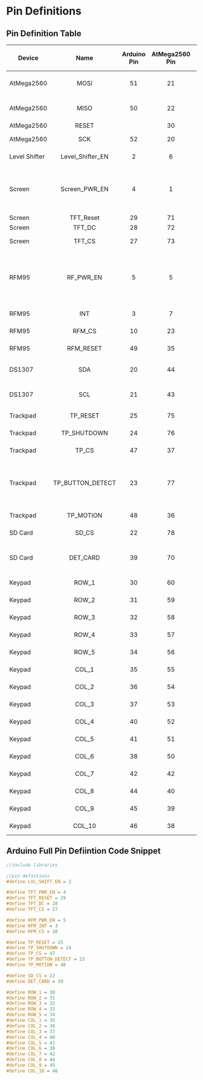 # Pin Definitions

## Pin Definition Table

| Device        | Name              | Arduino Pin | AtMega2560 Pin | AtMega 2560 Port | Description |
| --------------|:-----------------:|:-----------:|:--------------:|:----------------:| -------------------------------------------------------- |
| AtMega2560    | MOSI              | 51          | 21             | PB2              | SPI communication line |
| AtMega2560    | MISO              | 50          | 22             | PB3              | SPI commuication line |
| AtMega2560    | RESET             |             | 30             | RESET            | SPI Reset |
| AtMega2560    | SCK               | 52          | 20             | PB1              | SPI Serial Clock |
| Level Shifter | Level_Shifter_EN  | 2           | 6              | PE4              | Controls OE Pin |
| Screen        | Screen_PWR_EN     | 4           | 1              | PG5              | Controls high side mosfet controlling LED voltage. Set low to enable power |
| Screen        | TFT_Reset         | 29          | 71             | PA7              | LCD Reset Pin |
| Screen        | TFT_DC            | 28          | 72             | PA6              | LCD DC Pin |
| Screen        | TFT_CS            | 27          | 73             | PA5              | LCD Chip Select Pin |
| RFM95         | RF_PWR_EN         | 5           | 5              | PE3              | Controls high side mosfet controlling RFM95 voltage. Set low to enable power |
| RFM95         | INT               | 3           | 7              | PE5              | RFM95 interrupt pin |
| RFM95         | RFM_CS            | 10          | 23             | PB4              | RFM95 chip select pin |
| RFM95         | RFM_RESET         | 49          | 35             | PL0              | RFM95 reset pin |
| DS1307        | SDA               | 20          | 44             | PD1              | Real Time Clock I2C Data line |
| DS1307        | SCL               | 21          | 43             | PD0              | Real Time Clock I2C Clock line |
| Trackpad      | TP_RESET          | 25          | 75             | PA3              | Trackpad Reset Line |
| Trackpad      | TP_SHUTDOWN       | 24          | 76             | PA2              | Trackpad Shutdown Line |
| Trackpad      | TP_CS             | 47          | 37             | PL2              | Trackpad Chip Select Pin |
| Trackpad      | TP_BUTTON_DETECT  | 23          | 77             | PA1              | Input pin detecting mechanical press of trackpad button |
| Trackpad      | TP_MOTION         | 48          | 36             | PL1              | Trackpad Motion Pin |
| SD Card       | SD_CS             | 22          | 78             | PA0              | microSD card Chip Select Pin |
| SD Card       | DET_CARD          | 39          | 70             | PG2              | Input pin pulls high when card is inserted |
| Keypad        | ROW_1             | 30          | 60             | PC7              | Keypad Row Pin |
| Keypad        | ROW_2             | 31          | 59             | PC6              | Keypad Row Pin |
| Keypad        | ROW_3             | 32          | 58             | PC5              | Keypad Row Pin |
| Keypad        | ROW_4             | 33          | 57             | PC4              | Keypad Row Pin |
| Keypad        | ROW_5             | 34          | 56             | PC3              | Keypad Row Pin |
| Keypad        | COL_1             | 35          | 55             | PC2              | Keypad Column Pin |
| Keypad        | COL_2             | 36          | 54             | PC1              | Keypad Column Pin |
| Keypad        | COL_3             | 37          | 53             | PC0              | Keypad Column Pin |
| Keypad        | COL_4             | 40          | 52             | PG1              | Keypad Column Pin |
| Keypad        | COL_5             | 41          | 51             | PG0              | Keypad Column Pin |
| Keypad        | COL_6             | 38          | 50             | PD7              | Keypad Column Pin |
| Keypad        | COL_7             | 42          | 42             | PL7              | Keypad Column Pin |
| Keypad        | COL_8             | 44          | 40             | PL5              | Keypad Column Pin |
| Keypad        | COL_9             | 45          | 39             | PL4              | Keypad Column Pin |
| Keypad        | COL_10            | 46          | 38             | PL3              | Keypad Column Pin |

## Arduino Full Pin Defiintion Code Snippet
``` cpp
//include libraries

//pin defintions
#define LVL_SHIFT_EN = 2

#define TFT_PWR_EN = 4
#define TFT_RESET = 29
#define TFT_DC = 28
#define TFT_CS = 27

#define RFM_PWR_EN = 5
#define RFM_INT = 3
#define RFM_CS = 10

#define TP_RESET = 25
#define TP_SHUTDOWN = 24
#define TP_CS = 47
#define TP_BUTTON_DETECT = 23
#define TP_MOTION = 48

#define SD_CS = 22
#define DET_CARD = 39

#define ROW_1 = 30
#define ROW_2 = 31
#define ROW_3 = 32
#define ROW_4 = 33
#define ROW_5 = 34
#define COL_1 = 35
#define COL_2 = 36
#define COL_3 = 37
#define COL_4 = 40
#define COL_5 = 41
#define COL_6 = 38
#define COL_7 = 42
#define COL_8 = 44
#define COL_9 = 45
#define COL_10 = 46
```
